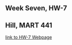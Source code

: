 ## Week Seven, HW-7
## Hill, MART 441

[link to HW-7 Webpage](https://annalhill.github.io/hill_441/HW-7/main.html)
